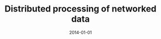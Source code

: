 ---
# Documentation: https://wowchemy.com/docs/managing-content/

title: Distributed processing of networked data
subtitle: ''
summary: ''
authors:
- kazienko
- Wojciech Indyk
- kajdanowicz
tags: []
categories: []
date: '2014-01-01'
lastmod: 2022-10-07T05:15:27Z
featured: false
draft: false

# Featured image
# To use, add an image named `featured.jpg/png` to your page's folder.
# Focal points: Smart, Center, TopLeft, Top, TopRight, Left, Right, BottomLeft, Bottom, BottomRight.
image:
  caption: ''
  focal_point: ''
  preview_only: false

# Projects (optional).
#   Associate this post with one or more of your projects.
#   Simply enter your project's folder or file name without extension.
#   E.g. `projects = ["internal-project"]` references `content/project/deep-learning/index.md`.
#   Otherwise, set `projects = []`.
projects: []
publishDate: '2022-10-07T05:15:26.717424Z'
publication_types:
- '6'
abstract: ''
publication: '*Encyclopedia of Social Network Analysis and Mining. Vol. 1, A-L*'
---